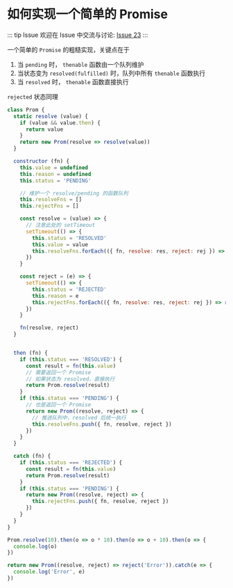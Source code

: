 # 如何实现一个简单的 Promise



::: tip Issue 
 欢迎在 Issue 中交流与讨论: [Issue 23](https://github.com/shfshanyue/Daily-Question/issues/23) 
:::

一个简单的 `Promise` 的粗糙实现，关键点在于

1. 当 `pending` 时， `thenable` 函数由一个队列维护
1. 当状态变为 `resolved(fulfilled)` 时，队列中所有 `thenable` 函数执行
1. 当 `resolved` 时， `thenable` 函数直接执行

<!--more-->

`rejected` 状态同理

```javascript
class Prom {
  static resolve (value) {
    if (value && value.then) {
      return value 
    }
    return new Prom(resolve => resolve(value))
  }

  constructor (fn) {
    this.value = undefined
    this.reason = undefined
    this.status = 'PENDING'

    // 维护一个 resolve/pending 的函数队列
    this.resolveFns = []
    this.rejectFns = []

    const resolve = (value) => {
      // 注意此处的 setTimeout
      setTimeout(() => {
        this.status = 'RESOLVED'
        this.value = value
        this.resolveFns.forEach(({ fn, resolve: res, reject: rej }) => res(fn(value)))
      })
    }

    const reject = (e) => {
      setTimeout(() => {
        this.status = 'REJECTED'
        this.reason = e
        this.rejectFns.forEach(({ fn, resolve: res, reject: rej }) => rej(fn(e)))
      })
    }

    fn(resolve, reject)
  }


  then (fn) {
    if (this.status === 'RESOLVED') {
      const result = fn(this.value)
      // 需要返回一个 Promise
      // 如果状态为 resolved，直接执行
      return Prom.resolve(result)
    }
    if (this.status === 'PENDING') {
      // 也是返回一个 Promise
      return new Prom((resolve, reject) => {
        // 推进队列中，resolved 后统一执行
        this.resolveFns.push({ fn, resolve, reject }) 
      })
    }
  }

  catch (fn) {
    if (this.status === 'REJECTED') {
      const result = fn(this.value)
      return Prom.resolve(result)
    }
    if (this.status === 'PENDING') {
      return new Prom((resolve, reject) => {
        this.rejectFns.push({ fn, resolve, reject }) 
      })
    }
  }
}

Prom.resolve(10).then(o => o * 10).then(o => o + 10).then(o => {
  console.log(o)
})

return new Prom((resolve, reject) => reject('Error')).catch(e => {
  console.log('Error', e)
})
```
